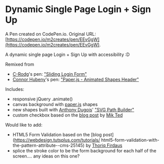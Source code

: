 # Dynamic Single Page Login + Sign Up

A Pen created on CodePen.io. Original URL: [https://codepen.io/m2creates/pen/EEvGgW](https://codepen.io/m2creates/pen/EEvGgW).

A dynamic single page Login + Sign Up with accessibility :D

Remixed from

- [C-Rodg](https://github.com/C-Rodg)'s pen: ["Sliding Login Form"](https://codepen.io/crodg/pen/yNKxej)
- [Connor Hubeny](https://twitter.com/cooper_hu)'s pen: ["Paper.js - Animated Shapes Header"](https://codepen.io/cooper_hu/pen/ybxoev)

Includes:

- responsive jQuery .animate()
- canvas background with [paper.js](http://paperjs.org) shapes
- new shapes built with [Anthony Dugois](https://twitter.com/a_dugois)' ["SVG Path Builder"](https://codepen.io/anthonydugois/full/mewdyZ/)
- custom checkbox based on the [blog post](https://www.inserthtml.com/2012/06/custom-form-radio-checkbox/) by [Mik Ted](https://twitter.com/inserthtml)

Would like to add:

- HTML5 Form Validation based on the [blog post](https://webdesign.tutsplus.com/tutorials/
html5-form-validation-with-the-pattern-attribute--cms-25145) by
[Thoriq Firdaus](https://twitter.com/tfirdaus)
- splice the stroke color to be the form background for each half of the screen.... any ideas on this one?


